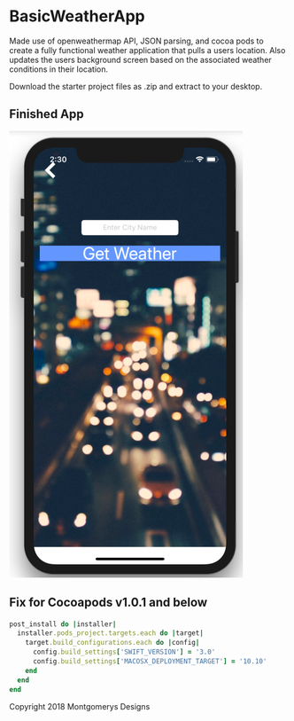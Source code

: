 # BasicWeatherApp
Made use of openweathermap API, JSON parsing, and cocoa pods to create a fully functional weather application that pulls a users location. Also updates the users background screen based on the associated weather conditions in their location.

Download the starter project files as .zip and extract to your desktop. 

## Finished App
![Finished App](changeLocation.png)

## Fix for Cocoapods v1.0.1 and below

```ruby
post_install do |installer|
  installer.pods_project.targets.each do |target|
    target.build_configurations.each do |config|
      config.build_settings['SWIFT_VERSION'] = '3.0'
      config.build_settings['MACOSX_DEPLOYMENT_TARGET'] = '10.10'
    end
  end
end
```
Copyright 2018 Montgomerys Designs
